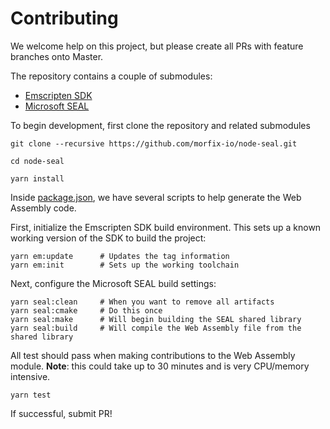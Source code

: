 # Contributing

We welcome help on this project, but please create all PRs with feature branches onto Master.

The repository contains a couple of submodules:
- [Emscripten SDK](https://github.com/emscripten-core/emsdk)
- [Microsoft SEAL](https://github.com/microsoft/SEAL)

To begin development, first clone the repository and related submodules
```
git clone --recursive https://github.com/morfix-io/node-seal.git

cd node-seal

yarn install
```

Inside [package.json](package.json), we have several scripts to help generate the Web 
Assembly code.

First, initialize the Emscripten SDK build environment. This sets up a known working version
of the SDK to build the project:

```
yarn em:update      # Updates the tag information
yarn em:init        # Sets up the working toolchain
```

Next, configure the Microsoft SEAL build settings:

```
yarn seal:clean     # When you want to remove all artifacts
yarn seal:cmake     # Do this once
yarn seal:make      # Will begin building the SEAL shared library
yarn seal:build     # Will compile the Web Assembly file from the shared library
```

All test should pass when making contributions to the Web Assembly module. 
**Note**: this could take up to 30 minutes and is very CPU/memory intensive.

```
yarn test
```

If successful, submit PR!
